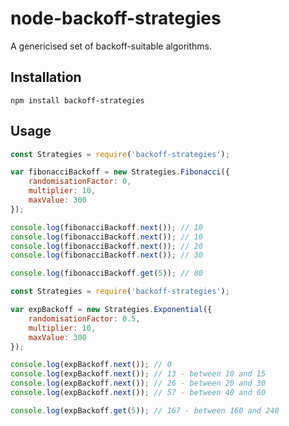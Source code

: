 # node-backoff-strategies

A genericised set of backoff-suitable algorithms.

## Installation

`npm install backoff-strategies`

## Usage

```javascript
const Strategies = require('backoff-strategies');

var fibonacciBackoff = new Strategies.Fibonacci({
    randomisationFactor: 0,
    multiplier: 10,
    maxValue: 300
});

console.log(fibonacciBackoff.next()); // 10
console.log(fibonacciBackoff.next()); // 10
console.log(fibonacciBackoff.next()); // 20
console.log(fibonacciBackoff.next()); // 30

console.log(fibonacciBackoff.get(5)); // 80
```

```javascript
const Strategies = require('backoff-strategies');

var expBackoff = new Strategies.Exponential({
    randomisationFactor: 0.5,
    multiplier: 10,
    maxValue: 300
});

console.log(expBackoff.next()); // 0
console.log(expBackoff.next()); // 13 - between 10 and 15
console.log(expBackoff.next()); // 26 - between 20 and 30
console.log(expBackoff.next()); // 57 - between 40 and 60

console.log(expBackoff.get(5)); // 167 - between 160 and 240
```